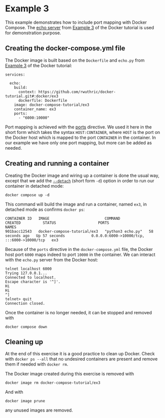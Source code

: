 # Example 3
This example demonstrates how to include port mapping with Docker Compose. The [echo server](../../docker/ex3/echo.py) from [Example 3](../../docker/ex3) of the Docker tutorial is used for demonstration purpose.

## Creating the docker-compose.yml file
The Docker image is built based on the `Dockerfile` and `echo.py` from [Example 3](../../docker/ex3) of the Docker tutorial:
```
services:

  echo:
    build:
      context: https://github.com/rwuthric/docker-tutorial.git#:docker/ex3
      dockerfile: Dockerfile
    image: docker-compose-tutorial/ex3
    container_name: ex3
    ports: 
      - "6000:10000"
```
Port mapping is achieved with the [ports](https://docs.docker.com/compose/compose-file/compose-file-v3/#ports) directive. We used it here in the short form which takes the syntax `HOST:CONTAINER`, where `HOST` is the port on the Docker host which is mapped to the port `CONTAINER` in the container. In our example we have only one port mapping, but more can be added as needed.

## Creating and running a container
Creating the Docker image and wiring up a container is done the usual way, except that we add the [`--detach`](https://docs.docker.com/engine/reference/commandline/compose_up/) (short form `-d`) option in order to run our container in detached mode:
```
docker compose up -d
```
This command will build the image and run a container, named `ex3`, in detached mode as confirms `docker ps`:
```
CONTAINER ID   IMAGE                         COMMAND             CREATED          STATUS                   PORTS                                         NAMES
901bacc12543   docker-compose-tutorial/ex3   "python3 echo.py"   58 seconds ago   Up 57 seconds            0.0.0.0:6000->10000/tcp, :::6000->10000/tcp   ex3
```
Because of the `ports` directive in the `docker-compose.yml` file, the Docker host port `6000` maps indeed to port `10000` in the container. We can interact with the `echo.py` server from the Docker host:
```
telnet localhost 6000
Trying 127.0.0.1...
Connected to localhost.
Escape character is '^]'.
Hi
Hi
^]
telnet> quit
Connection closed.
```
Once the container is no longer needed, it can be stopped and removed with
```
docker compose down
```

## Cleaning up
At the end of this exercise it is a good practice to clean up Docker. Check with `docker ps --all` that no undesired containers are present and remove them if needed with `docker rm`.

The Docker image created during this exercise is removed with
```
docker image rm docker-compose-tutorial/ex3
```
And with
```
docker image prune
```
any unused images are removed.